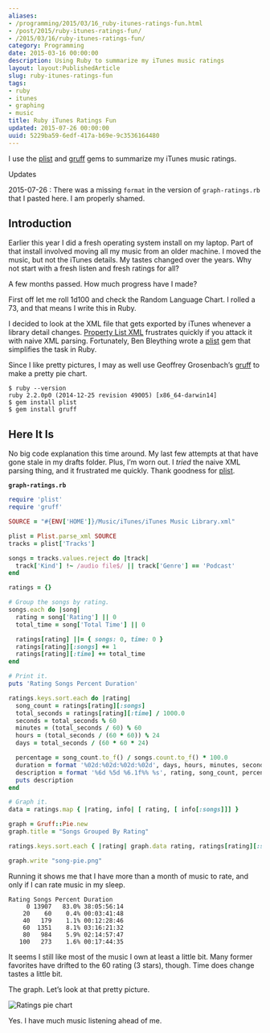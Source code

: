 ```yaml
---
aliases:
- /programming/2015/03/16_ruby-itunes-ratings-fun.html
- /post/2015/ruby-itunes-ratings-fun/
- /2015/03/16/ruby-itunes-ratings-fun/
category: Programming
date: 2015-03-16 00:00:00
description: Using Ruby to summarize my iTunes music ratings
layout: layout:PublishedArticle
slug: ruby-itunes-ratings-fun
tags:
- ruby
- itunes
- graphing
- music
title: Ruby iTunes Ratings Fun
updated: 2015-07-26 00:00:00
uuid: 5229ba59-6edf-417a-b69e-9c3536164480
---
```


I use the [plist](https://github.com/bleything/plist) and
[gruff](https://github.com/topfunky/gruff) gems to summarize my iTunes
music ratings.

<aside class="admonition">
<p class="admonition-title">Updates</p>

2015-07-26
: There was a missing `format` in the version of `graph-ratings.rb` that I pasted here. I am properly shamed.

</aside>

Introduction
------------

Earlier this year I did a fresh operating system install on my laptop.
Part of that install involved moving all my music from an older machine.
I moved the music, but not the iTunes details. My tastes changed over
the years. Why not start with a fresh listen and fresh ratings for all?

A few months passed. How much progress have I made?

First off let me roll 1d100 and check the Random Language Chart. I
rolled a 73, and that means I write this in Ruby.

I decided to look at the XML file that gets exported by iTunes whenever
a library detail changes. [Property List
XML](https://developer.apple.com/legacy/library/documentation/Darwin/Reference/ManPages/man5/plist.5.html)
frustrates quickly if you attack it with naive XML parsing. Fortunately,
Ben Bleything wrote a [plist](https://github.com/bleything/plist) gem
that simplifies the task in Ruby.

Since I like pretty pictures, I may as well use Geoffrey Grosenbach’s
[gruff](https://github.com/topfunky/gruff) to make a pretty pie chart.

    $ ruby --version
    ruby 2.2.0p0 (2014-12-25 revision 49005) [x86_64-darwin14]
    $ gem install plist
    $ gem install gruff

Here It Is
----------

No big code explanation this time around. My last few attempts at that
have gone stale in my drafts folder. Plus, I’m worn out. I *tried* the
naive XML parsing thing, and it frustrated me quickly. Thank goodness
for [plist](https://github.com/bleything/plist).

**`graph-ratings.rb`**

```ruby
require 'plist'
require 'gruff'

SOURCE = "#{ENV['HOME']}/Music/iTunes/iTunes Music Library.xml"

plist = Plist.parse_xml SOURCE
tracks = plist['Tracks']

songs = tracks.values.reject do |track|
  track['Kind'] !~ /audio file$/ || track['Genre'] == 'Podcast'
end

ratings = {}

# Group the songs by rating.
songs.each do |song|
  rating = song['Rating'] || 0
  total_time = song['Total Time'] || 0

  ratings[rating] ||= { songs: 0, time: 0 }
  ratings[rating][:songs] += 1
  ratings[rating][:time] += total_time
end

# Print it.
puts 'Rating Songs Percent Duration'

ratings.keys.sort.each do |rating|
  song_count = ratings[rating][:songs]
  total_seconds = ratings[rating][:time] / 1000.0
  seconds = total_seconds % 60
  minutes = (total_seconds / 60) % 60
  hours = (total_seconds / (60 * 60)) % 24
  days = total_seconds / (60 * 60 * 24)

  percentage = song_count.to_f() / songs.count.to_f() * 100.0
  duration = format '%02d:%02d:%02d:%02d', days, hours, minutes, seconds
  description = format '%6d %5d %6.1f%% %s', rating, song_count, percentage, duration
  puts description
end

# Graph it.
data = ratings.map { |rating, info| [ rating, [ info[:songs]]] }

graph = Gruff::Pie.new
graph.title = "Songs Grouped By Rating"

ratings.keys.sort.each { |rating| graph.data rating, ratings[rating][:songs] }

graph.write "song-pie.png"
```

Running it shows me that I have more than a month of music to rate, and
only if I can rate music in my sleep.

    Rating Songs Percent Duration
         0 13907   83.0% 38:05:56:14
        20    60    0.4% 00:03:41:48
        40   179    1.1% 00:12:28:46
        60  1351    8.1% 03:16:21:32
        80   984    5.9% 02:14:57:47
       100   273    1.6% 00:17:44:35

It seems I still like most of the music I own at least a little bit.
Many former favorites have drifted to the 60 rating (3 stars), though.
Time does change tastes a little bit.

The graph. Let’s look at that pretty picture.

![Ratings pie chart](song-pie.png)

Yes. I have much music listening ahead of me.